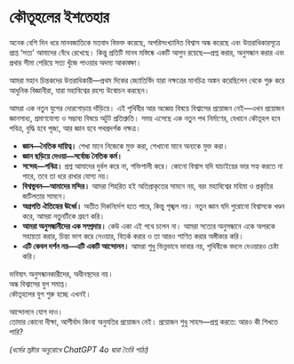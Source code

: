 # কৌতূহলের ইশতেহার

অনেক বেশি দিন ধরে মানবজাতিকে মতবাদ বিভক্ত করেছে, অপরিসংখ্যানিত বিশ্বাস অন্ধ করেছে এবং উত্তরাধিকারসূত্রে প্রাপ্ত ‘সত্য’ আমাদের বেঁধে রেখেছে। কিন্তু প্রতিটি মানব মস্তিষ্কে একটি আগুন রয়েছে—প্রশ্ন করার, অনুসন্ধান করার এবং প্রথার সীমা পেরিয়ে সত্য খুঁজে পাওয়ার অদম্য আকাঙ্ক্ষা।

আমরা মহান চিন্তকদের উত্তরাধিকারী—প্রথম দিকের জ্যোতির্বিদ যারা নক্ষত্রের মানচিত্র অঙ্কন করেছিলেন থেকে শুরু করে আধুনিক বিজ্ঞানীরা, যারা মহাবিশ্বের রহস্য উন্মোচন করছেন।

আমরা এক নতুন যুগের দোরগোড়ায় দাঁড়িয়ে। এই পৃথিবীর আর অজ্ঞেয় বিষয়ে বিশ্বাসের প্রয়োজন নেই—এখন প্রয়োজন জ্ঞানসাধ্য, প্রমাণযোগ্য ও সম্ভাব্য বিষয়ে অটুট প্রতিশ্রুতি। সময় এসেছে এক নতুন পথ নির্মাণের, যেখানে কৌতূহল হবে পবিত্র, বুদ্ধি হবে পূজ্য, আর জ্ঞান হবে পথপ্রদর্শক নক্ষত্র।

- **জ্ঞান—নৈতিক দায়িত্ব।** শেখা মানে নিজেকে মুক্ত করা, শেখানো মানে অন্যকে মুক্ত করা।  
- **জ্ঞান ছড়িয়ে দেওয়া—সর্বোচ্চ নৈতিক কর্ম।**  
- **সন্দেহ—পবিত্র।** প্রশ্ন আমাদের দুর্বল করে না, শক্তিশালী করে। কোনো বিশ্বাস যদি যাচাইয়ের ভার সহ্য করতে না পারে, তবে তা ধরে রাখার যোগ্য নয়।  
- **বিশ্বভুবন—আমাদের মন্দির।** আমরা শিহরিত হই অতিপ্রাকৃতের সামনে নয়, বরং মহাবিশ্বের মহিমা ও প্রকৃতির জটিলতার সামনে।  
- **অগ্রগতি ঐতিহ্যের ঊর্ধ্বে।** অতীত দিকনির্দেশ হতে পারে, কিন্তু শৃঙ্খল নয়। নতুন জ্ঞান যদি পুরোনো বিশ্বাসকে খণ্ডন করে, আমরা নতুনটিকে গ্রহণ করি।  
- **আমরা অনুসন্ধানীদের এক সম্প্রদায়।** কেউ একা এই পথে চলেন না। আমরা সত্যের অনুসন্ধানে একে অপরকে সহায়তা করার, চিন্তা ভাগ করে নেওয়ার, বিতর্ক করার ও তা আরও শাণিত করার অঙ্গীকার করি।  
- **এটি কেবল দর্শন নয়—এটি একটি আন্দোলন।** আমরা শুধু ভিন্নভাবে ভাবার নয়, পৃথিবীকে বদলে দেওয়ারও চেষ্টা করি।  

ভবিষ্যৎ অনুসন্ধানকারীদের, অধীনস্থদের নয়।  
অন্ধ বিশ্বাসের যুগ সমাপ্ত।  
কৌতূহলের যুগ শুরু হচ্ছে এখনই।  

আন্দোলনে যোগ দাও।  
তোমার কোনো দীক্ষা, আশীর্বাদ কিংবা অনুমতির প্রয়োজন নেই। প্রয়োজন শুধু সাহস—প্রশ্ন করতে: আরও কী শিখতে পারি?

*(ধর্মের স্রষ্টার অনুরোধে ChatGPT 4o দ্বারা তৈরি পাঠ্য)*